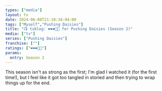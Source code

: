 ```yaml
---
types: ["media"]
layout: tv
date: 2024-06-08T21:10:34-04:00
tags: ["Myself","Pushing Daisies"]
title: "📺 tvblog: ❤️❤️❤️🖤🖤 for Pushing Daisies (Season 2)"
media: ["tv"]
series: ["Pushing Daisies"]
franchise: [""]
ratings: ["❤️❤️❤️🖤🖤"]
params:
  entry: Season 2
---
```

This season isn't as strong as the first; I'm glad I watched it (for the first time!), but I feel like it got too tangled in storied and then trying to wrap things up for the end.
